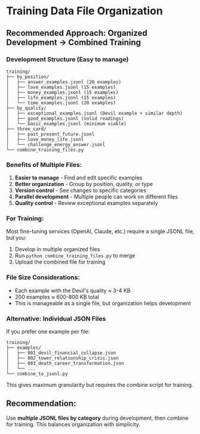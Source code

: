 # Training Data File Organization

## Recommended Approach: Organized Development → Combined Training

### Development Structure (Easy to manage)
```
training/
├── by_position/
│   ├── answer_examples.jsonl (20 examples)
│   ├── love_examples.jsonl (15 examples)
│   ├── money_examples.jsonl (15 examples)
│   ├── life_examples.jsonl (15 examples)
│   └── time_examples.jsonl (20 examples)
├── by_quality/
│   ├── exceptional_examples.jsonl (Devil example + similar depth)
│   ├── good_examples.jsonl (solid readings)
│   └── basic_examples.jsonl (minimum viable)
├── three_card/
│   ├── past_present_future.jsonl
│   ├── love_money_life.jsonl
│   └── challenge_energy_answer.jsonl
└── combine_training_files.py
```

### Benefits of Multiple Files:
1. **Easier to manage** - Find and edit specific examples
2. **Better organization** - Group by position, quality, or type
3. **Version control** - See changes to specific categories
4. **Parallel development** - Multiple people can work on different files
5. **Quality control** - Review exceptional examples separately

### For Training:
Most fine-tuning services (OpenAI, Claude, etc.) require a single JSONL file, but you:
1. Develop in multiple organized files
2. Run `python combine_training_files.py` to merge
3. Upload the combined file for training

### File Size Considerations:
- Each example with the Devil's quality ≈ 3-4 KB
- 200 examples ≈ 600-800 KB total
- This is manageable as a single file, but organization helps development

### Alternative: Individual JSON Files
If you prefer one example per file:
```
training/
├── examples/
│   ├── 001_devil_financial_collapse.json
│   ├── 002_tower_relationship_crisis.json
│   ├── 003_death_career_transformation.json
│   └── ...
└── combine_to_jsonl.py
```

This gives maximum granularity but requires the combine script for training.

## Recommendation:
Use **multiple JSONL files by category** during development, then combine for training. This balances organization with simplicity.